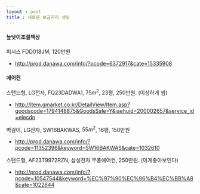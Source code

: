 ```yaml
---
layout : post 
title : 새로운 보금자리 셋팅 
---
```


#### 높낮이조절책상

퍼시스 FDD018JM, 120만원 
- http://prod.danawa.com/info/?pcode=6372917&cate=15335908
 

#### 에어컨 

스탠드형, LG전자, FQ23DADWA1, $75m^2$, 23평, 250만원. (이상하게 쌈)
- http://item.gmarket.co.kr/DetailView/Item.asp?goodscode=1794148875&GoodsSale=Y&jaehuid=200002657&service_id=elecdn

벽걸이, LG전자, SW16BAKWAS, $55m^2$, 16평, 150만원 
- http://prod.danawa.com/info/?pcode=11352396&keyword=SW16BAKWAS&cate=1032610

스탠드형, AF23T9972RZN, 삼성전자 무풍에어컨, 250만원. (이게좋아보인다)
- http://prod.danawa.com/info/?pcode=10547544&keyword=%EC%97%90%EC%96%B4%EC%BB%A8&cate=1022644